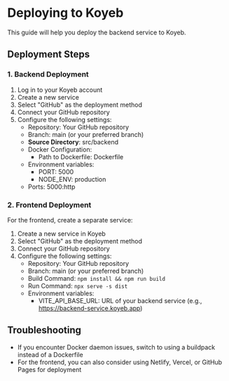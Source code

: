 
# Deploying to Koyeb

This guide will help you deploy the backend service to Koyeb.

## Deployment Steps

### 1. Backend Deployment

1. Log in to your Koyeb account
2. Create a new service
3. Select "GitHub" as the deployment method
4. Connect your GitHub repository
5. Configure the following settings:
   - Repository: Your GitHub repository
   - Branch: main (or your preferred branch)
   - **Source Directory**: src/backend
   - Docker Configuration:
     - Path to Dockerfile: Dockerfile
   - Environment variables:
     - PORT: 5000
     - NODE_ENV: production
   - Ports: 5000:http

### 2. Frontend Deployment

For the frontend, create a separate service:

1. Create a new service in Koyeb
2. Select "GitHub" as the deployment method
3. Connect your GitHub repository
4. Configure the following settings:
   - Repository: Your GitHub repository
   - Branch: main (or your preferred branch)
   - Build Command: `npm install && npm run build`
   - Run Command: `npx serve -s dist`
   - Environment variables:
     - VITE_API_BASE_URL: URL of your backend service (e.g., https://backend-service.koyeb.app)

## Troubleshooting

- If you encounter Docker daemon issues, switch to using a buildpack instead of a Dockerfile
- For the frontend, you can also consider using Netlify, Vercel, or GitHub Pages for deployment
